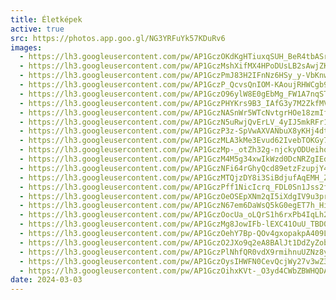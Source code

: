 ```yaml
---
title: Életképek
active: true
src: https://photos.app.goo.gl/NG3YRFuYk57KDuRv6
images:
  - https://lh3.googleusercontent.com/pw/AP1GczOKdKgHTiuxqSUH_BeR4tbASrHXHhMInsmhTQm0WwF1OB00Z3ns6bcHzTfzle2gRTp1rHRFfuQ_LCTvU1obGBvVuSBy00wKU4sYXI6NNsyqMB1k8ic
  - https://lh3.googleusercontent.com/pw/AP1GczMshXifMX4HPoDUsLB2sAwjZKYuIILB-w0yXA8ztUGUCsN7fNzDRFcM21w-zyeSILR1LkWVhea-dtNHyyjctxdT-4dNDHE-dAk58PS7EKT5272S908
  - https://lh3.googleusercontent.com/pw/AP1GczPmJ83H2IFnNz6HSy_y-VbKnwAf45kDaa5_ghpmv9d5poRPemTCJ-hNgB92_-K4E0J7aPTUpx4-OZ9konB1Cz7bzW33rzhpvGbtNC50pu4FT-rRF7c
  - https://lh3.googleusercontent.com/pw/AP1GczP_QcvsQnIOM-KAoujRHWCgb9RxY5mcbXgedclVk_iXyb5cEMJ7ptqqGKtMHE2GuvsKq4CRenU44e2C5bjEXr2d3FJXH12ozvX5Lp-bXqYbhLUSB6U
  - https://lh3.googleusercontent.com/pw/AP1GczO96ylW8E0gEbMg_FW1A7nqSTlDk-6xG1pU3V0RPVrHJaqLpVpGEvcMnTqc8kPq0WIZwA7J7wvpyC5jNan6siwtNYRE6gsYVwRMFt2s0l61Y59Y_7A
  - https://lh3.googleusercontent.com/pw/AP1GczPHYKrs9B3_IAfG3y7M2ZkfMVVSRwF9gEnudeAUSd_6Pwz5S_meCngqWi4OawqZJj0HprJCI5HfYAbgZP9Zp7lv24m0kpfgZU3l4gXi3pxPfMayIc4
  - https://lh3.googleusercontent.com/pw/AP1GczNASnWr5WTcNvtgrHOe18zmIf9ne5BrEnuCxIbxBB9vECYaEpn9ZZyv-WA2JXvCyEGs2lXkxfJGd_4n4yzJBQ6EL3D3J1pBbPk8X4XgFYxy7248eOI
  - https://lh3.googleusercontent.com/pw/AP1GczN5uRwjQvErLV_4yIJ5mkRFr1fWEuWIV_XnnzzijcdGqn8rQaL2gBzT9alQBrHes3weK3RUXiRbkji_MptbMu017rDqGjzhfGPtj4gvtgmt-GKn_k4
  - https://lh3.googleusercontent.com/pw/AP1GczP3z-SpVwAXVANbuX8yKHj4dt51nusySaiAfChgfTml_mul6N3-qti5FB9OiaRu096jG9XbbHA075jOG-6GtD4e0cNFxz0YYrKpVFzDqQpex16XoG8
  - https://lh3.googleusercontent.com/pw/AP1GczMLA3kMe3Evud62IvebTOKGy7r3DMcDyBpoTXkaFmmz7Te00AtdiDl8X8CCGxP-LA2D1_m1b2-fMu4lehJowLtubZABxwRtfDK82BXIECCNC1KLrQ8
  - https://lh3.googleusercontent.com/pw/AP1GczMp-_otZh32g-njckyODUeihqTBo9Pl75jRciKL8ytQBqv00cBZWbEUz5p1DygBifW_Fb-NdzfwJrOlNxZ5jfgOUZllITjRbNMoAgl_STjbQV25Y2U
  - https://lh3.googleusercontent.com/pw/AP1GczM4M5g34xwIkWzd0DcNRZgIEdF30bWHusRUWrofivbDZAgjqykAzSdTOZzUkyNOtR2TQNyEMhFKrb1NB88KFuHyTJmQVDby5MeW_93fYt3GO9V0E1I
  - https://lh3.googleusercontent.com/pw/AP1GczNFi64rGhyQcd89etzFzupjY4cE3ZrXx0NhSBnOBKxTcA1oy2b2IhVgZFIntIwTs0X_e8NOjqjIkAzJIDwIlB1eo0akQi-lCZCaI_ryEVROq6z_l14
  - https://lh3.googleusercontent.com/pw/AP1GczMTQjzDY8i3SiBdjufAqEMH_ZChGIOL44CFXDM1w-wlf79V1WxUrHte7dr1uxWi7hitCryg5jSym6CP6uzQkahEd4vHxDu_6x91C2n6uCEINng5GeA
  - https://lh3.googleusercontent.com/pw/AP1GczPff1NicIcrq_FDL0Sn1Jss2f3q0FGLACMAlqUZyx5mELhoO8JKNagXlWs8ED3ej2kirCNzLKHYZpb4IAcsXk7bnusqAZ_K7bcLPKlCEXVlgbkDLdU
  - https://lh3.googleusercontent.com/pw/AP1GczOeOSEpXNm2qI5iXdgIV9u3prpElPwPbOC7Na-T_0qgDlTdPvf8HeDA0ZDzQi1g5jeoUYfr6x3dPoWWg1Ze7XpRjmWXgq6iDc2YeXr4VxTBIw2HXZA
  - https://lh3.googleusercontent.com/pw/AP1GczN67em6DaWsQ5kG0egET7h_Hiy-KIEguTYRMz68W_5GatqNJdIGzlaMOAGfNSM3R5d8psaaG0bAZTgMaeBCgO3qttHm9-De3AZ7ugiSycT3cfHW8gE
  - https://lh3.googleusercontent.com/pw/AP1GczOocUa_oLQrS1h6rxPb4IqLh2KBMozdh9mEm8wLpO1734casERvkphhpFg-iLKsCJB1l2KLdVRdVtJIRDulKvrvgic_YP8eean92n1Xu50qzZ7HGNY
  - https://lh3.googleusercontent.com/pw/AP1GczMg8JowIFb-lEXC41OuU_TBD02HWrm68c_m7laVaBoG0uOk6_uJkamDlbq0ouqPy0VxOYSgfNVa6Yb143Q-P_kJMvbocEmjOTPNzrzEp05nyXRCojI
  - https://lh3.googleusercontent.com/pw/AP1GczOehY7Bp-QOv4gxopakpA409L-UbyNVWJmmaGo0SqpnLtuCQTtbq4S9Dk2OtSarsdiNjNgq081w--geLoqqbk0EiI9cw5bN2fwp3Ha5Xvk9MFihxjg
  - https://lh3.googleusercontent.com/pw/AP1GczO2JXo9q2eA8BAlJt1DdZyZobQ30LLRHkUdZXVUQmSUn1_oJdMb6Mm7EpPyogr0bqt6miM9V_CC3ShNxH-5jdbgZm6u6IlnwwLsydzDw5r8v1DnokY
  - https://lh3.googleusercontent.com/pw/AP1GczPlNhfQR0vdX9rmihnuUZNz8yAksPuA1QMJ1i-Hal8RJxqn0NO_nRVYsGhS7VKHQLMBSKB_YWGKTMUqHVCEHVnoGadW657efBFeboOyvL0SHjGdlsk
  - https://lh3.googleusercontent.com/pw/AP1GczOysIHWFN0CevQcjWy27v3wZ33am5o5XPasjwTahStqE-KvlryeMAZM6C9r3AUyvMzWi4E5lqTu1CJ2O4Oc1QOdfBd01cGbBeOio1fH6INQBOFRJsk
  - https://lh3.googleusercontent.com/pw/AP1GczOihxKVt-_O3yd4CWbZBWHQDAYMbOBDzSRErfp9771jzulWyZ3rTwYY0I9bXTkein0wilPu0y2lR7oRf_O1jGVgDQeqg-QbHzqcZ8mqM9BSLHsEUL4
date: 2024-03-03
---
```

